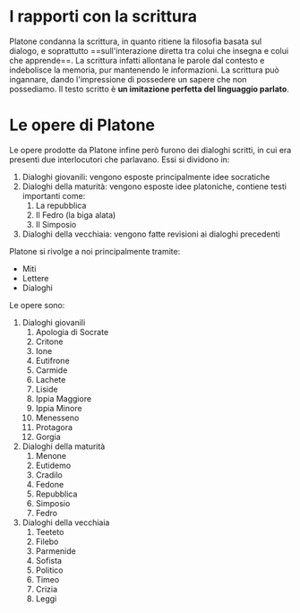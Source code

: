 # I rapporti con la scrittura
Platone condanna la scrittura, in quanto ritiene la filosofia basata sul dialogo, e soprattutto ==sull'interazione diretta tra colui che insegna e colui che apprende==.
La scrittura infatti allontana le parole dal contesto e indebolisce la memoria, pur mantenendo le informazioni.
La scrittura può ingannare, dando l'impressione di possedere un sapere che non possediamo. Il testo scritto è **un imitazione perfetta del linguaggio parlato**.
# Le opere di Platone
Le opere prodotte da Platone infine però furono dei dialoghi scritti, in cui era presenti due interlocutori che parlavano.
Essi si dividono in:
1. Dialoghi giovanili: vengono esposte principalmente idee socratiche
2. Dialoghi della maturità: vengono esposte idee platoniche, contiene testi importanti come:
	1. La repubblica
	2. Il Fedro (la biga alata)
	3. Il Simposio
3. Dialoghi della vecchiaia: vengono fatte revisioni ai dialoghi precedenti

Platone si rivolge a noi principalmente tramite:
- Miti
- Lettere
- Dialoghi

Le opere sono:
1. Dialoghi giovanili
	1. Apologia di Socrate
	2. Critone
	3. Ione
	4. Eutifrone
	5. Carmide
	6. Lachete
	7. Liside
	8. Ippia Maggiore
	9. Ippia Minore
	10. Menesseno
	11. Protagora
	12. Gorgia
2. Dialoghi della maturità
	1. Menone
	2. Eutidemo
	3. Cradilo
	4. Fedone
	5. Repubblica
	6. Simposio
	7. Fedro
3. Dialoghi della vecchiaia
	1. Teeteto
	2. Filebo
	3. Parmenide
	4. Sofista
	5. Politico
	6. Timeo
	7. Crizia
	8. Leggi